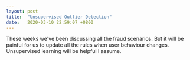 ```yaml
---
layout: post
title:  "Unsupervised Outlier Detection"
date:   2020-03-10 22:59:07 +0800
---
```


These weeks we've been discussing all the fraud scenarios. But it will be painful for us to update all the rules when user behaviour changes.
Unsupervised learning will be helpful I assume.